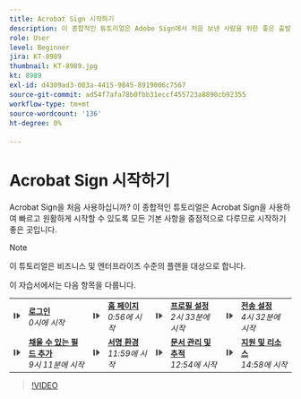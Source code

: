 ```yaml
---
title: Acrobat Sign 시작하기
description: 이 종합적인 튜토리얼은 Adobe Sign에서 처음 보낸 사람을 위한 좋은 출발점입니다
role: User
level: Beginner
jira: KT-8989
thumbnail: KT-8989.jpg
kt: 8989
exl-id: d4309ad3-003a-4415-9845-8919006c7567
source-git-commit: ad54f7afa78b0fbb31eccf455723a8890cb92355
workflow-type: tm+mt
source-wordcount: '136'
ht-degree: 0%

---
```


# Acrobat Sign 시작하기

Acrobat Sign을 처음 사용하십니까? 이 종합적인 튜토리얼은 Acrobat Sign을 사용하여 빠르고 원활하게 시작할 수 있도록 모든 기본 사항을 중점적으로 다루므로 시작하기 좋은 곳입니다.

>[!NOTE]
>
>이 튜토리얼은 비즈니스 및 엔터프라이즈 수준의 플랜을 대상으로 합니다.

이 자습서에서는 다음 항목을 다룹니다.

<table style="table-layout:auto">
<tr>
  <td>
    <a href="https://video.tv.adobe.com/v/337151?hidetitle=true">
      <img alt="빨리 감기 이미지" src="../assets/Stepforward_18.png" />
    </a>
  </td>
  <td>
     <a href="https://video.tv.adobe.com/v/337151?hidetitle=true"><strong>로그인</strong></a>
         <br>
        <em>0시에 시작</em>
    </td>
     <td>
    <a href="https://video.tv.adobe.com/v/337151/?autoplay=true&t=56">
      <img alt="빨리 감기 이미지" src="../assets/Stepforward_18.png" />
    </a>
  </td>
  <td>
     <a href="https://video.tv.adobe.com/v/337151/?autoplay=true&t=56"><strong>홈 페이지</strong></a>
         <br>
        <em>0:56에 시작</em>
    </td>
    <td>
    <a href="https://video.tv.adobe.com/v/337151/?autoplay=true&t=153">
      <img alt="빨리 감기 이미지" src="../assets/Stepforward_18.png" />
    </a>
  </td>
  <td>
     <a href="https://video.tv.adobe.com/v/337151/?autoplay=true&t=153"><strong>프로필 설정</strong></a>
        <br>
        <em>2시 33분에 시작</em>
    </td>
    <td>
    <a href="https://video.tv.adobe.com/v/337151/?autoplay=true&t=272">
      <img alt="빨리 감기 이미지" src="../assets/Stepforward_18.png" />
    </a>
  </td>
  <td>
     <a href="https://video.tv.adobe.com/v/337151/?autoplay=true&t=272"><strong>전송 설정</strong></a>
        <br>
        <em>4시 32분에 시작</em>
    </td>
  </tr>
  <tr>
    <td>
    <a href="https://video.tv.adobe.com/v/337151/?autoplay=true&t=551">
      <img alt="빨리 감기 이미지" src="../assets/Stepforward_18.png" />
    </a>
  </td>
  <td>
     <a href="https://video.tv.adobe.com/v/337151/?autoplay=true&t=551"><strong>채울 수 있는 필드 추가</strong></a>
         <br>
        <em>9시 11분에 시작</em>
    </td>
    <td>
    <a href="https://video.tv.adobe.com/v/337151/?autoplay=true&t=719">
      <img alt="빨리 감기 이미지" src="../assets/Stepforward_18.png" />
    </a>
  </td>
  <td>
     <a href="https://video.tv.adobe.com/v/337151/?autoplay=true&t=719"><strong>서명 환경</strong></a>
        <br>
        <em>11:59에 시작</em>
    </td>
    <td>
    <a href="https://video.tv.adobe.com/v/337151/?autoplay=true&t=774">
      <img alt="빨리 감기 이미지" src="../assets/Stepforward_18.png" />
    </a>
  </td>
  <td>
     <a href="https://video.tv.adobe.com/v/337151/?autoplay=true&t=774"><strong>문서 관리 및 추적</strong></a>
        <br>
        <em>12:54에 시작</em>
    </td>
    <td>
    <a href="https://video.tv.adobe.com/v/337151/?autoplay=true&t=898">
      <img alt="빨리 감기 이미지" src="../assets/Stepforward_18.png" />
    </a>
  </td>
  <td>
     <a href="https://video.tv.adobe.com/v/337151/?autoplay=true&t=898"><strong>지원 및 리소스</strong></a>
        <br>
        <em>14:58에 시작</em>
    </td>
  </tr>
  </table>

>[!VIDEO](https://video.tv.adobe.com/v/337151?hidetitle=true)
